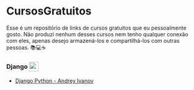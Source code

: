 # CursosGratuitos

Esse é um repositório de links de cursos gratuitos que eu pessoalmente gosto. Não produzi nenhum desses cursos nem tenho qualquer conexão com eles, apenas desejo armazená-los e compartilhá-los com outras pessoas. 📚💻☕️

<h3 style="line-height: 25px;">
  <span style="vertical-align: middle;">Django</span>
  <img src="https://img.shields.io/badge/Django-092E20?style=for-the-badge&logo=django&logoColor=white" alt="Django badge" height="25" style="vertical-align:middle;">
</h3>

- [Django Python - Andrey Ivanov](https://www.youtube.com/playlist?list=PLP6YTIItbLXPxLs150bKsZQJkQY6eEUA_)
